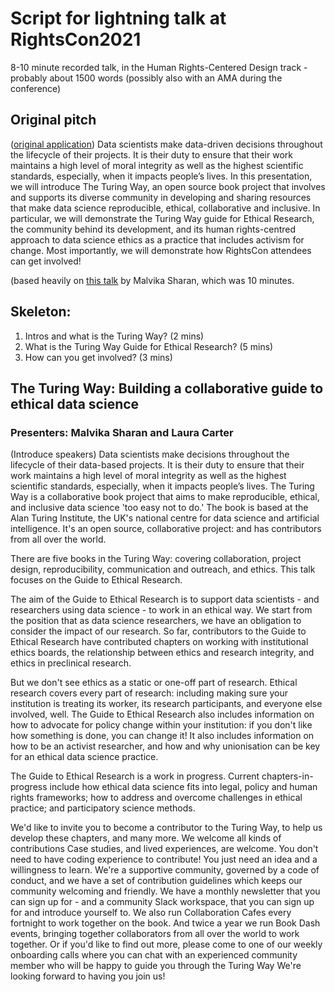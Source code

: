 # Script for lightning talk at RightsCon2021

8-10 minute recorded talk, in the Human Rights-Centered Design track - probably about 1500 words
(possibly also with an AMA during the conference)

## Original pitch
([original application](https://github.com/alan-turing-institute/the-turing-way/blob/master/conferences/abstracts/2021-01-RightsCon.md))
Data scientists make data-driven decisions throughout the lifecycle of their projects. 
It is their duty to ensure that their work maintains a high level of moral integrity as well as the highest scientific standards, especially, when it impacts people’s lives. 
In this presentation, we will introduce The Turing Way, an open source book project that involves and supports its diverse community in developing and sharing resources that make data science reproducible, ethical, collaborative and inclusive. 
In particular, we will demonstrate the Turing Way guide for Ethical Research, the community behind its development, and its human rights-centred approach to data science ethics as a practice that includes activism for change. 
Most importantly, we will demonstrate how RightsCon attendees can get involved!

(based heavily on [this talk](https://zenodo.org/record/3968454#.YIA1Vmgo-i5) by Malvika Sharan, which was 10 minutes.

## Skeleton:
1. Intros and what is the Turing Way? (2 mins)
3. What is the Turing Way Guide for Ethical Research? (5 mins)
4. How can you get involved? (3 mins)

## The Turing Way: Building a collaborative guide to ethical data science
### Presenters: Malvika Sharan and Laura Carter

(Introduce speakers)
Data scientists make decisions throughout the lifecycle of their data-based projects.
It is their duty to ensure that their work maintains a high level of moral integrity as well as the highest scientific standards, especially, when it impacts people’s lives.
The Turing Way is a collaborative book project that aims to make reproducible, ethical, and inclusive data science 'too easy not to do.'
The book is based at the Alan Turing Institute, the UK's national centre for data science and artificial intelligence. 
It's an open source, collaborative project: and has contributors from all over the world.


There are five books in the Turing Way: covering collaboration, project design, reproducibility, communication and outreach, and ethics.
This talk focuses on the Guide to Ethical Research.

The aim of the Guide to Ethical Research is to support data scientists - and researchers using data science - to work in an ethical way.
We start from the position that as data science researchers, we have an obligation to consider the impact of our research. 
So far, contributors to the Guide to Ethical Research have contributed chapters on working with institutional ethics boards, the relationship between ethics and research integrity, and ethics in preclinical research.

But we don't see ethics as a static or one-off part of research.
Ethical research covers every part of research: including making sure your institution is treating its worker, its research participants, and everyone else involved, well. 
The Guide to Ethical Research also includes information on how to advocate for policy change within your institution: if you don't like how something is done, you can change it!
It also includes information on how to be an activist researcher, and how and why unionisation can be key for an ethical data science practice.

The Guide to Ethical Research is a work in progress.
Current chapters-in-progress include how ethical data science fits into legal, policy and human rights frameworks; how to address and overcome challenges in ethical practice; and participatory science methods.

We'd like to invite you to become a contributor to the Turing Way, to help us develop these chapters, and many more. 
We welcome all kinds of contributions 
Case studies, and lived experiences, are welcome.
You don't need to have coding experience to contribute! 
You just need an idea and a willingness to learn. 
We're a supportive community, governed by a code of conduct, and we have a set of contribution guidelines which keeps our community welcoming and friendly.
We have a monthly newsletter that you can sign up for - and a community Slack workspace, that you can sign up for and introduce yourself to. 
We also run Collaboration Cafes every fortnight to work together on the book.
And twice a year we run Book Dash events, bringing together collaborators from all over the world to work together. 
Or if you'd like to find out more, please come to one of our weekly onboarding calls where you can chat with an experienced community member who will be happy to guide you through the Turing Way
We're looking forward to having you join us!
